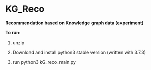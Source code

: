 # KG_Reco
**Recommendation based on Knowledge graph data (experiment)**

**To run**:

1. unzip 

2. Download and install python3 stable version (written with 3.7.3)

3. run python3 kG_reco_main.py

